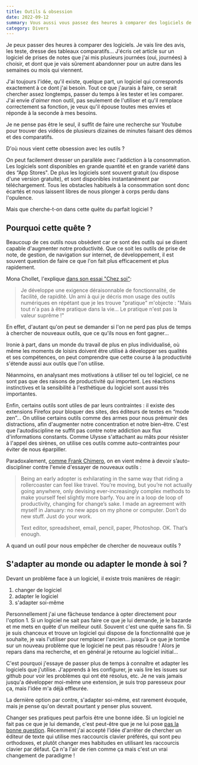 ```yaml
---
title: Outils & obsession 
date: 2022-09-12
summary: Vous aussi vous passez des heures à comparer des logiciels de prises de notes ?
category: Divers
---
```


Je peux passer des heures à comparer des logiciels. Je vais lire des avis, les teste, dresse des tableaux comparatifs... J'écris cet article sur un logiciel de prises de notes que j'ai mis plusieurs journées (oui, journées) à choisir, et dont que je vais sûrement abandonner pour un autre dans les semaines ou mois qui viennent.

J'ai toujours l'idée, qu'il existe, quelque part, un logiciel qui corresponds exactement à ce dont j'ai besoin. Tout ce que j'aurais à faire, ce serait chercher assez longtemps, passer du temps à les tester et les comparer. J'ai envie d'*aimer* mon outil, pas seulement de l'utiliser et qu'il remplace correctement sa fonction, je veux qu'il épouse toutes mes envies et réponde à la seconde à mes besoins.

Je ne pense pas être le seul, il suffit de faire une recherche sur Youtube pour trouver des vidéos de plusieurs dizaines de minutes faisant des démos et des comparatifs.

D'où nous vient cette obsession avec les outils ?

On peut facilement dresser un parallèle avec l'addiction à la consommation. Les logiciels sont disponibles en grande quantité et en grande variété dans des “App Stores". De plus les logiciels sont souvent gratuit (ou dispose d'une version gratuite), et sont disponibles instantanément par téléchargement. Tous les obstacles habituels à la consommation sont donc écartés et nous laissent libres de nous plonger à corps perdu dans l'opulence.

Mais que cherche-t-on dans cette quête du parfait logiciel ?

## Pourquoi cette quête ?

Beaucoup de ces outils nous obsèdent car ce sont des outils qui se disent capable d'augmenter notre productivité. Que ce soit les outils de prise de note, de gestion, de navigation sur internet, de développement, il est souvent question de faire ce que l'on fait plus efficacement et plus rapidement.

Mona Chollet, l'explique [dans son essai "Chez soi"](https://www.editionsladecouverte.fr/chez_soi-9782355220777):

> Je développe une exigence déraisonnable de fonctionnalité, de facilité,
> de rapidité. Un ami à qui je décris mon usage des outils numériques en
> répétant que je les trouve "pratique" m'objecte : "Mais tout n'a pas à
> être pratique dans la vie... Le pratique n'est pas la valeur suprême
> !"

En effet, d'autant qu'on peut se demander si l'on ne perd pas plus de temps à chercher de nouveaux outils, que ce qu'ils nous en font gagner...

Ironie à part, dans un monde du travail de plus en plus individualisé, où même les moments de loisirs doivent être utilisé à développer ses qualités et ses compétences, on peut comprendre que cette course à la productivité s'étende aussi aux outils que l'on utilise.

Néanmoins, en analysant mes motivations à utiliser tel ou tel logiciel, ce ne sont pas que des raisons de productivité qui importent. Les réactions instinctives et la sensibilité à l'esthétique du logiciel sont aussi très importantes.

Enfin, certains outils sont utiles de par leurs contraintes : il existe des 
extensions Firefox pour bloquer des sites, des éditeurs de textes en “mode zen”... On utilise certains outils comme des armes pour nous prémunir des distractions, afin d'augmenter notre concentration et notre  bien-être. C'est que l'autodiscipline ne suffit pas contre notre addiction aux flux d'informations constants. Comme Ulysse s'attachant au mâts pour résister à l'appel des sirènes, on utilise ces outils comme auto-contraintes pour éviter de nous éparpiller.

Paradoxalement, [comme Frank Chimero](http://web.archive.org/web/20160305001150/http://frankchimero.com/writing//no-new-tools/), on en vient même à devoir s’auto-discipliner contre l'envie d'essayer de nouveaux outils :

> Being an early adopter is exhilarating in the same way that riding a
> rollercoaster can feel like travel. You’re moving, but you’re not
> actually going anywhere, only devising ever-increasingly complex methods
> to make yourself feel slightly more barfy. You are in a loop de loop of
> productivity, changing for change’s sake. I made an agreement with
> myself in January: no new apps on my phone or computer. Don’t do new
> stuff. Just do your work. 
>
> Text editor, spreadsheet, email, pencil, paper, Photoshop. OK. That’s
> enough.

A quand un outil pour nous empêcher de chercher de nouveaux outils ?

## S'adapter au monde ou adapter le monde à soi ?

Devant un problème face à un logiciel, il existe trois manières de
réagir:

1. changer de logiciel
2. adapter le logiciel
3. s'adapter soi-même

Personnellement j'ai une fâcheuse tendance à opter directement pour l'option 1. Si un logiciel ne sait pas faire ce que je lui demande, je le bazarde et me mets en quête d'un meilleur outil. Souvent c'est une quête sans fin. Si je suis chanceux et trouve un logiciel qui dispose de la fonctionnalité que je souhaite, je vais l'utiliser pour remplacer l'ancien... jusqu'à ce que je tombe sur un nouveau problème que le logiciel ne peut pas résoudre ! Alors je repars dans ma recherche, et en général je retourne au logiciel initial...

C'est pourquoi j'essaye de passer plus de temps à connaître et adapter les logiciels que j'utilise. J'apprends à les configurer, je vais lire  les issues sur github pour voir les problèmes qui ont été résolus, etc. Je ne vais jamais jusqu'a développer moi-même une extension, je suis trop paresseux pour ça, mais l'idée m'a déjà effleurée.

La dernière option par contre, s'adapter soi-même, est rarement évoquée, mais je pense qu'on devrait pourtant y penser plus souvent.

Changer ses pratiques peut parfois être une bonne idée. Si un logiciel ne fait pas ce que je lui demande, c'est peut-être que je ne lui pose [pas la bonne question](https://xyproblem.info/). Récemment j'ai accepté l'idée d'arrêter de chercher un éditeur de texte qui utilise mes raccourcis clavier préférés, qui sont peu orthodoxes, et plutôt changer mes habitudes en utilisant les raccourcis clavier par défaut. Ça n'a l'air de rien comme ça mais c'est un vrai changement de paradigme !
